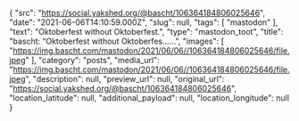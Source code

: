 {
  "src": "https://social.yakshed.org/@bascht/106364184806025646",
  "date": "2021-06-06T14:10:59.000Z",
  "slug": null,
  "tags": [
    "mastodon"
  ],
  "text": "Oktoberfest without Oktoberfest.",
  "type": "mastodon_toot",
  "title": "bascht: “Oktoberfest without Oktoberfes……",
  "images": [
    "https://img.bascht.com/mastodon/2021/06/06//106364184806025646/file.jpeg"
  ],
  "category": "posts",
  "media_url": "https://img.bascht.com/mastodon/2021/06/06//106364184806025646/file.jpeg",
  "description": null,
  "preview_url": null,
  "original_url": "https://social.yakshed.org/@bascht/106364184806025646",
  "location_latitude": null,
  "additional_payload": null,
  "location_longitude": null
}